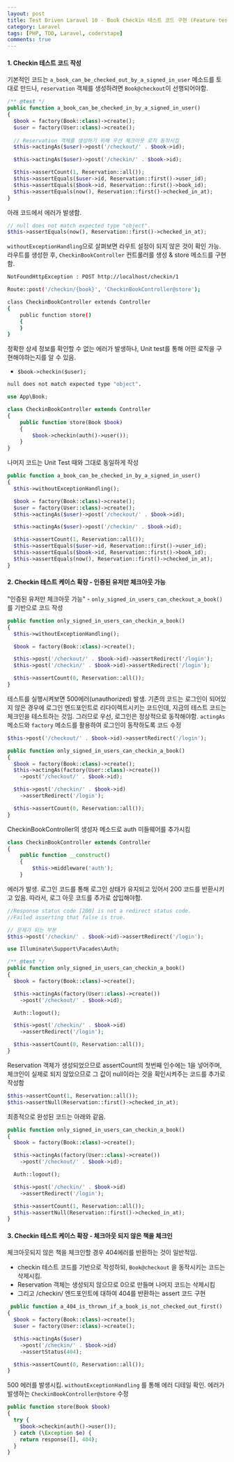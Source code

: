 ```yaml
---
layout: post
title: Test Driven Laravel 10 - Book Checkin 테스트 코드 구현 (Feature test)
category: Laravel
tags: [PHP, TDD, Laravel, coderstape]
comments: true
---
```


#### 1. Checkin 테스트 코드 작성

기본적인 코드는 `a_book_can_be_checked_out_by_a_signed_in_user` 메소드를 토대로 만드나, `reservation` 객체를 생성하려면  `Book@checkout`이 선행되어야함. 

```php
/** @test */
public function a_book_can_be_checked_in_by_a_signed_in_user()
{
  $book = factory(Book::class)->create();
  $user = factory(User::class)->create();
  
  // Reservation 객체를 생성하기 위해 우선 체크아웃 로직 동작시킴
  $this->actingAs($user)->post('/checkout/' . $book->id); 

  $this->actingAs($user)->post('/checkin/' . $book->id);

  $this->assertCount(1, Reservation::all());
  $this->assertEquals($user->id, Reservation::first()->user_id);
  $this->assertEquals($book->id, Reservation::first()->book_id);
  $this->assertEquals(now(), Reservation::first()->checked_in_at);
}
```



아래 코드에서 에러가 발생함.

``` php
// null does not match expected type "object".
$this->assertEquals(now(), Reservation::first()->checked_in_at);
```



`withoutExceptionHandling`으로 살펴보면 라우트 설정이 되지 않은 것이 확인 가능. 라우트를 생성한 후, `CheckinBookController` 컨트롤러를 생성  & store 메소드를 구현함.

```bash
NotFoundHttpException : POST http://localhost/checkin/1
```

```bash
Route::post('/checkin/{book}', 'CheckinBookController@store');

class CheckinBookController extends Controller
{
    public function store()
    {
    }
}
```



정확한 상세 정보를 확인할 수 없는 에러가 발생하나, Unit test를 통해 어떤 로직을 구현해야하는지를 알 수 있음.

- `$book->checkin($user);` 

```bash
null does not match expected type "object".
```

```php
use App\Book;

class CheckinBookController extends Controller
{
    public function store(Book $book)
    {
        $book->checkin(auth()->user());
    }
}
```



나머지 코드는 Unit Test 때와 그대로 동일하게 작성

```php
public function a_book_can_be_checked_in_by_a_signed_in_user()
{
  $this->withoutExceptionHandling();

  $book = factory(Book::class)->create();
  $user = factory(User::class)->create();
  $this->actingAs($user)->post('/checkout/' . $book->id);

  $this->actingAs($user)->post('/checkin/' . $book->id);

  $this->assertCount(1, Reservation::all());
  $this->assertEquals($user->id, Reservation::first()->user_id);
  $this->assertEquals($book->id, Reservation::first()->book_id);
  $this->assertEquals(now(), Reservation::first()->checked_in_at);
}
```



#### 2. Checkin 테스트 케이스 확장 - 인증된 유저만 체크아웃 가능

"인증된 유저만 체크아웃 가능" - `only_signed_in_users_can_checkout_a_book()` 를 기반으로 코드 작성

```php
public function only_signed_in_users_can_checkin_a_book()
{
  $this->withoutExceptionHandling();

  $book = factory(Book::class)->create();

  $this->post('/checkout/' . $book->id)->assertRedirect('/login');
  $this->post('/checkin/' . $book->id)->assertRedirect('/login');

  $this->assertCount(0, Reservation::all());
}
```



테스트를 실행시켜보면 500에러(unauthorized) 발생. 기존의 코드는 로그인이 되어있지 않은 경우에 로그인 엔드포인트로 리다이렉트시키는 코드인데, 지금의 테스트 코드는 체크인을 테스트하는 것임. 그러므로 우선, 로그인은 정상적으로 동작해야함. `actingAs` 메소드와 `factory`  메소드를 활용하여 로그인이 동작하도록 코드 수정

```php
$this->post('/checkout/' . $book->id)->assertRedirect('/login');
```

```php
public function only_signed_in_users_can_checkin_a_book()
{
  $book = factory(Book::class)->create();
  $this->actingAs(factory(User::class)->create())
    ->post('/checkout/' . $book->id);

  $this->post('/checkin/' . $book->id)
    ->assertRedirect('/login');

  $this->assertCount(0, Reservation::all());
}
```



CheckinBookController의 생성자 메소드로 auth 미들웨어를 추가시킴

```php
class CheckinBookController extends Controller
{
    public function __construct()
    {
        $this->middleware('auth');
    }
```



에러가 발생.  로그인 코드를 통해 로그인 상태가 유지되고 있어서 200 코드를 반환시키고 있음. 따라서, 로그 아웃 코드를 추가로 삽입해야함.

```php
//Response status code [200] is not a redirect status code.
//Failed asserting that false is true.

// 문제가 되는 부분
$this->post('/checkin/' . $book->id)->assertRedirect('/login');
```

```php
use Illuminate\Support\Facades\Auth;

/** @test */
public function only_signed_in_users_can_checkin_a_book()
{
  $book = factory(Book::class)->create();

  $this->actingAs(factory(User::class)->create())
    ->post('/checkout/' . $book->id);

  Auth::logout();

  $this->post('/checkin/' . $book->id)
    ->assertRedirect('/login');

  $this->assertCount(0, Reservation::all());
}
```



Reservation 객체가 생성되었으므로 assertCount의 첫번째 인수에는 1을 넣어주며, 체크인이 실제로 되지 않았으므로 그 값이 null이라는 것을 확인시켜주는 코드를 추가로 작성함

```php
$this->assertCount(1, Reservation::all());
$this->assertNull(Reservation::first()->checked_in_at);
```



최종적으로 완성된 코드는 아래와 같음.

```php
public function only_signed_in_users_can_checkin_a_book()
{
  $book = factory(Book::class)->create();

  $this->actingAs(factory(User::class)->create())
    ->post('/checkout/' . $book->id);

  Auth::logout();

  $this->post('/checkin/' . $book->id)
    ->assertRedirect('/login');

  $this->assertCount(1, Reservation::all());
  $this->assertNull(Reservation::first()->checked_in_at);
}
```



#### 3. Checkin 테스트 케이스 확장 - 체크아웃 되지 않은 책을 체크인

체크아웃되지 않은 책을 체크인할 경우 404에러를 반환하는 것이 일반적임. 

-  checkin 테스트 코드를 기반으로 작성하되, `Book@checkout` 을 동작시키는 코드는 삭제시킴.
-  Reservation 객체는 생성되지 않으므로 0으로 만들며 나머지 코드는 삭제시킴
-  그리고 /checkin/ 엔드포인트에 대하여 404를 반환하는 assert 코드 구현

```php
 public function a_404_is_thrown_if_a_book_is_not_checked_out_first()
{
  $book = factory(Book::class)->create();
  $user = factory(User::class)->create();

  $this->actingAs($user)
    ->post('/checkin/' . $book->id)
    ->assertStatus(404);

  $this->assertCount(0, Reservation::all());
}
```



500 에러를 발생시킴. `withoutExceptionHandling` 를 통해 에러 디테일 확인. 에러가 발생하는 `CheckinBookController@store` 수정

```php
public function store(Book $book)
{
  try {
    $book->checkin(auth()->user());
  } catch (\Exception $e) {
    return response([], 404);
  }
}
```

